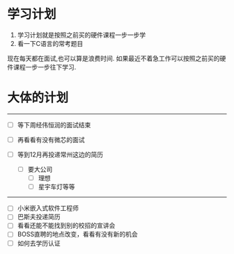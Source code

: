 

# 学习计划
1. 学习计划就是按照之前买的硬件课程一步一步学
2. 看一下C语言的常考题目

现在每天都在面试,也可以算是浪费时间.
如果最近不着急工作可以按照之前买的硬件课程一步一步往下学习.

# 大体的计划
___
- [ ] 等下周经伟恒润的面试结束
- [ ] 再看看有没有微芯的面试

- [ ] 等到12月再投递常州这边的简历
	- [ ] 要大公司
		- [ ] 理想
		- [ ] 星宇车灯等等

____

- [ ] 小米嵌入式软件工程师
- [ ] 巴斯夫投递简历
- [ ] 看看还能不能找到别的校招的宣讲会
- [ ] BOSS直聘的地点改变，看看有没有新的机会
- [ ] 如何去学历认证